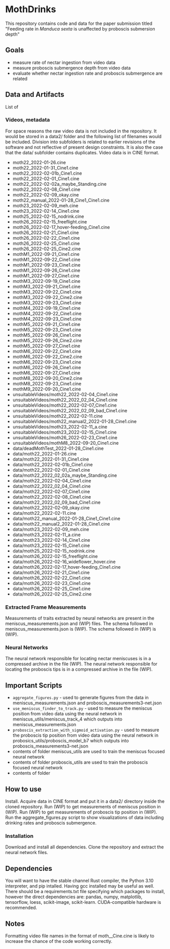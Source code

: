 # MothDrinks
This repository contains code and data for the paper submission titled "Feeding rate in *Manduca sexta* is unaffected by proboscis
submersion depth"

## Goals
* measure rate of nectar ingestion from video data
* measure proboscis submergence depth from video data
* evaluate whether nectar ingestion rate and proboscis submergence are related

## Data and Artifacts
List of 

### Videos, metadata
For space reasons the raw video data is not included in the repository. It would be stored in a data2/ folder and the following list of filenames would be included. Division into subfolders is related to earlier revisions of the software and not reflective of present design constraints. It is also the case that the data/ subfolder contains duplicates. Video data is in CINE format.
* moth22_2022-01-26.cine
* moth22_2022-01-31_Cine1.cine
* moth22_2022-02-01b_Cine1.cine
* moth22_2022-02-01_Cine1.cine
* moth22_2022-02-02a_maybe_Standing.cine
* moth22_2022-02-08_Cine1.cine
* moth22_2022-02-09_okay.cine
* moth22_manual_2022-01-28_Cine1_Cine1.cine
* moth23_2022-02-09_meh.cine
* moth23_2022-02-14_Cine1.cine
* moth25_2022-02-15_nodrink.cine
* moth26_2022-02-15_freeflight.cine
* moth26_2022-02-17_hover-feeding_Cine1.cine
* moth26_2022-02-21_Cine1.cine
* moth26_2022-02-22_Cine1.cine
* moth26_2022-02-25_Cine1.cine
* moth26_2022-02-25_Cine2.cine
* mothM1_2022-09-21_Cine1.cine
* mothM1_2022-09-22_Cine1.cine
* mothM1_2022-09-23_Cine1.cine
* mothM1_2022-09-26_Cine1.cine
* mothM1_2022-09-27_Cine1.cine
* mothM3_2022-09-19_Cine1.cine
* mothM3_2022-09-21_Cine1.cine
* mothM3_2022-09-22_Cine1.cine
* mothM3_2022-09-22_Cine2.cine
* mothM3_2022-09-23_Cine1.cine
* mothM4_2022-09-19_Cine1.cine
* mothM4_2022-09-22_Cine1.cine
* mothM4_2022-09-23_Cine1.cine
* mothM5_2022-09-21_Cine1.cine
* mothM5_2022-09-23_Cine1.cine
* mothM5_2022-09-26_Cine1.cine
* mothM5_2022-09-26_Cine2.cine
* mothM5_2022-09-27_Cine1.cine
* mothM6_2022-09-22_Cine1.cine
* mothM6_2022-09-22_Cine2.cine
* mothM6_2022-09-23_Cine1.cine
* mothM6_2022-09-26_Cine1.cine
* mothM6_2022-09-27_Cine1.cine
* mothM8_2022-09-20_Cine2.cine
* mothM8_2022-09-23_Cine1.cine
* mothM9_2022-09-20_Cine1.cine
* unsuitableVideos/moth22_2022-02-04_Cine1.cine
* unsuitableVideos/moth22_2022_02_04_Cine1.cine
* unsuitableVideos/moth22_2022-02-07_Cine1.cine
* unsuitableVideos/moth22_2022_02_09_bad_Cine1.cine
* unsuitableVideos/moth22_2022-02-11.cine
* unsuitableVideos/moth22_manual2_2022-01-28_Cine1.cine
* unsuitableVideos/moth23_2022-02-11_a.cine
* unsuitableVideos/moth23_2022-02-15_Cine1.cine
* unsuitableVideos/moth26_2022-02-23_Cine1.cine
* unsuitableVideos/mothM8_2022-09-20_Cine1.cine
* data/deadMothTest_2022-01-28_Cine1.cine
* data/moth22_2022-01-26.cine
* data/moth22_2022-01-31_Cine1.cine
* data/moth22_2022-02-01b_Cine1.cine
* data/moth22_2022-02-01_Cine1.cine
* data/moth22_2022_02_02a_maybe_Standing.cine
* data/moth22_2022-02-04_Cine1.cine
* data/moth22_2022_02_04_Cine1.cine
* data/moth22_2022-02-07_Cine1.cine
* data/moth22_2022-02-08_Cine1.cine
* data/moth22_2022_02_09_bad_Cine1.cine
* data/moth22_2022-02-09_okay.cine
* data/moth22_2022-02-11.cine
* data/moth22_manual_2022-01-28_Cine1_Cine1.cine
* data/moth22_manual2_2022-01-28_Cine1.cine
* data/moth23_2022-02-09_meh.cine
* data/moth23_2022-02-11_a.cine
* data/moth23_2022-02-14_Cine1.cine
* data/moth23_2022-02-15_Cine1.cine
* data/moth25_2022-02-15_nodrink.cine
* data/moth26_2022-02-15_freeflight.cine
* data/moth26_2022-02-16_wideflower_hover.cine
* data/moth26_2022-02-17_hover-feeding_Cine1.cine
* data/moth26_2022-02-21_Cine1.cine
* data/moth26_2022-02-22_Cine1.cine
* data/moth26_2022-02-23_Cine1.cine
* data/moth26_2022-02-25_Cine1.cine
* data/moth26_2022-02-25_Cine2.cine

### Extracted Frame Measurements
Measurements of traits extracted by neural networks are present in the meniscus_measurements.json and (WIP) files.
The schema followed in meniscus_measurements.json is (WIP). The schema followed in (WIP) is (WIP).

### Neural Networks
The neural network responsible for locating nectar meniscuses is in a compressed archive in the file (WIP).
The neural network responsible for locating the proboscis tips is in a compressed archive in the file (WIP).

## Important Scripts
* `aggregate_figures.py` - used to generate figures from the data in meniscus_measurements.json and proboscis_measurements3-net.json
* `use_meniscus_finder_to_track.py` - used to measure the meniscus position from video data using the neural network in meniscus_utils/meniscus_track_4 which outputs into meniscus_measurements.json
* `proboscis_extraction_with_sigmoid_activation.py` - used to measure the proboscis tip position from video data using the neural network in probosics_utils/proboscis_model_b7 which outputs into proboscis_measurements3-net.json
* contents of folder meniscus_utils are used to train the meniscus focused neural network
* contents of folder proboscis_utils are used to train the proboscis focused neural network
* contents of folder

## How to use
Install. Acquire data in CINE format and put it in a data2/ directory inside the cloned repository. Run (WIP) to get measurements of meniscus position in (WIP). Run (WIP) to get measurements of proboscis tip position in (WIP). Run the aggregate_figures.py script to show visualizations of data including drinking rates and proboscis submergence. 

### Installation
Download and install all dependencies. Clone the repository and extract the neural network files. 


## Dependencies
You will want to have the stable channel Rust compiler, the Python 3.10 interpreter, and pip intalled. Having gcc installed may be useful as well.
There should be a requirements.txt file specifying which packages to install, however the direct dependencies are:
pandas, numpy, matplotlib, tensorflow, loess, scikit-image, scikit-learn. CUDA-compatible hardware is recommended.

## Notes
Formatting video file names in the format of moth<id>_<date>_Cine<number>.cine is likely to increase the chance of the code working correctly.
